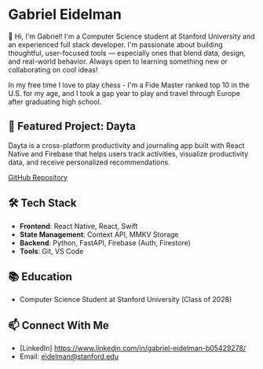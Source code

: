 # Gabriel Eidelman

👋 Hi, I'm Gabriel! I'm a Computer Science student at Stanford University and an experienced full stack developer. I'm passionate about building thoughtful, user-focused tools — especially ones that blend data, design, and real-world behavior. Always open to learning something new or collaborating on cool ideas! 

In my free time I love to play chess - I'm a Fide Master ranked top 10 in the U.S. for my age, and I took a gap year to play and travel through Europe after graduating high school. 

## 🚀 Featured Project: Dayta

Dayta is a cross-platform productivity and journaling app built with React Native and Firebase that helps users track activities, visualize productivity data, and receive personalized recommendations.

[GitHub Repository](https://github.com/gabriel-eidelman/Dayta.git)

## 🛠️ Tech Stack

- **Frontend**: React Native, React, Swift
- **State Management**: Context API, MMKV Storage
- **Backend**: Python, FastAPI, Firebase (Auth, Firestore)
- **Tools**: Git, VS Code

## 📚 Education

- Computer Science Student at Stanford University (Class of 2028)

## 📫 Connect With Me

- [LinkedIn] https://www.linkedin.com/in/gabriel-eidelman-b05429278/
- Email: eidelman@stanford.edu
